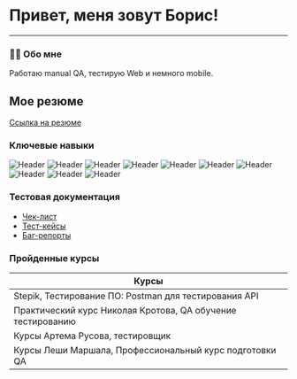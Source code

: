 # Привет, меня зовут Борис!

---

### :man_technologist: Обо мне

Работаю manual QA, тестирую Web и немного mobile.

## Мое резюме
[Ссылка на резюме](https://drive.google.com/file/d/1l8M82i3rCRjDx9WSDPkFy7b43_g2vXY8/view?usp=sharing)

### Ключевые навыки
![Header](https://img.shields.io/badge/Jira-090909?style=for-the-badge&logo=jira&logoColor=136be1)
![Header](https://img.shields.io/badge/Postman-090909?style=for-the-badge&logo=postman&logoColor=f76935)
![Header](https://img.shields.io/badge/Swagger-090909?style=for-the-badge&logo=swagger&logoColor=7ede2b)
![Header](https://img.shields.io/badge/Github-090909?style=for-the-badge&logo=github&logoColor=8cc4d7)
![Header](https://img.shields.io/badge/MySQL-090909?style=for-the-badge&logo=mysql&logoColor=00618a)
![Header](https://img.shields.io/badge/DevTools-090909?style=for-the-badge&logo=googlechrome&logoColor=2674f2)
![Header](https://img.shields.io/badge/TestRail-090909?style=for-the-badge&logo=&logoColor=71b556)
![Header](https://img.shields.io/badge/Fiddler-090909?style=for-the-badge&logo=fiddler&logoColor=8cc4d7)
![Header](https://img.shields.io/badge/BrowserStack-090909?style=for-the-badge&logo=browserstack&logoColor=8cc4d7)
![Header](https://img.shields.io/badge/JMeter-090909?style=for-the-badge&logo=jmeter&logoColor=8cc4d7)

### Тестовая документация

- [Чек-лист](https://docs.google.com/spreadsheets/d/1mlt3XzrXHtjyVTyYSuIP94DiVH7lKB8eYgFylYEXNyo/edit#gid=0)
- [Тест-кейсы](https://docs.google.com/spreadsheets/d/1B2w35Z58RO2hFSykDOfHWUv1VJ1dLZvizQ5hppX24Uw/edit#gid=660569482)
- [Баг-репорты](https://docs.google.com/spreadsheets/d/1HUmBlcuA8bkbPve6YJx3GmAEcWmRkbr_71PNidd9YhQ/edit#gid=483475341)

### Пройденные курсы

| Курсы                                                           
| ----------------------------------------------------------------
| Stepik, Тестирование ПО: Postman для тестирования API               |
| Практичеcкий курс Николая Кротова, QA обучение тестированию         |
| Курсы Артема Русова, тестировщик                                    |
| Курсы Леши Маршала, Профессиональный курс подготовки QA             |
